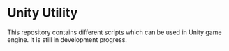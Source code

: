 # Unity Utility

This repository contains different scripts which can be used in Unity game engine. It is still in development progress.
